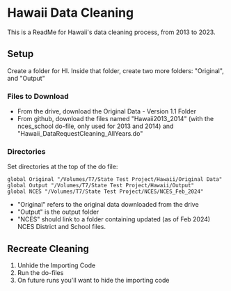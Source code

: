 
# Hawaii Data Cleaning

This is a ReadMe for Hawaii's data cleaning process, from 2013 to 2023.


## Setup
Create a folder for HI. Inside that folder, create two more folders: 
"Original", and "Output"

### Files to Download
- From the drive, download the Original Data - Version 1.1 Folder
- From github, download the files named "Hawaii2013_2014" (with the nces_school do-file, only used for 2013 and 2014) and "Hawaii_DataRequestCleaning_AllYears.do"

### Directories
Set directories at the top of the do file:
```
global Original "/Volumes/T7/State Test Project/Hawaii/Original Data"
global Output "/Volumes/T7/State Test Project/Hawaii/Output"
global NCES "/Volumes/T7/State Test Project/NCES/NCES_Feb_2024"
```
- "Original" refers to the original data downloaded from the drive
- "Output" is the output folder
- "NCES" should link to a folder containing updated (as of Feb 2024) NCES District and School files.

## Recreate Cleaning
1. Unhide the Importing Code
2. Run the do-files
3. On future runs you'll want to hide the importing code
